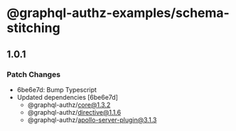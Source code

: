 # @graphql-authz-examples/schema-stitching

## 1.0.1

### Patch Changes

- 6be6e7d: Bump Typescript
- Updated dependencies [6be6e7d]
  - @graphql-authz/core@1.3.2
  - @graphql-authz/directive@1.1.6
  - @graphql-authz/apollo-server-plugin@3.1.3
